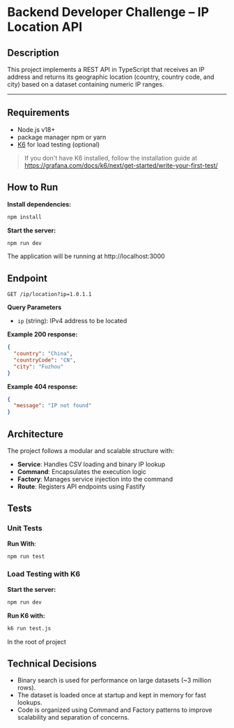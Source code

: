# Backend Developer Challenge – IP Location API

## Description

This project implements a REST API in TypeScript that receives an IP address and returns its geographic location (country, country code, and city) based on a dataset containing numeric IP ranges.

---

## Requirements
- Node.js v18+
- package manager npm or yarn
- [K6](https://grafana.com/docs/k6/next/) for load testing (optional)
> If you don't have K6 installed, follow the installation guide at https://grafana.com/docs/k6/next/get-started/write-your-first-test/

## How to Run

**Install dependencies:**

```bash
npm install
```
**Start the server:**
```bash
npm run dev
```
The application will be running at http://localhost:3000

## Endpoint

``` GET /ip/location?ip=1.0.1.1 ```

**Query Parameters**
- ```ip``` (string): IPv4 address to be located

**Example 200 response:**
```json
{
  "country": "China",
  "countryCode": "CN",
  "city": "Fuzhou"
}
```
**Example 404 response:**
```json
{
  "message": "IP not found"
}
```

## Architecture 

The project follows a modular and scalable structure with:
- **Service**: Handles CSV loading and binary IP lookup
- **Command**: Encapsulates the execution logic
- **Factory**: Manages service injection into the command
- **Route**: Registers API endpoints using Fastify

## Tests
### Unit Tests
**Run With**:
```bash
npm run test
```

### Load Testing with K6
**Start the server:**
```bash
npm run dev
```
**Run K6 with:**
```bash
k6 run test.js
```
In the root of project

## Technical Decisions

- Binary search is used for performance on large datasets (~3 million rows).
- The dataset is loaded once at startup and kept in memory for fast lookups.
- Code is organized using Command and Factory patterns to improve scalability and separation of concerns.
